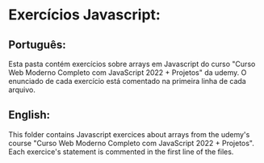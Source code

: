# Exercícios Javascript:

## Português:
Esta pasta contém exercícios sobre arrays em Javascript do curso "Curso Web Moderno Completo com JavaScript 2022 + Projetos" da udemy.  O enunciado de cada exercício está comentado na primeira linha de cada arquivo.

## English:

This folder contains Javascript exercices about arrays from the udemy's course "Curso Web Moderno Completo com JavaScript 2022 + Projetos". Each exercice's statement is commented in the first line of the files.
